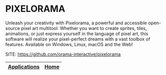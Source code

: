 # PIXELORAMA

 Unleash your creativity with Pixelorama, a powerful and accessible open-source pixel art multitool. Whether you want to create sprites, tiles, animations, or just express yourself in the language of pixel art, this software will realize your pixel-perfect dreams with a vast toolbox of features. Available on Windows, Linux, macOS and the Web!

 SITE: https://github.com/orama-interactive/pixelorama

 | [Applications](https://portable-linux-apps.github.io/apps.html) | [Home](https://portable-linux-apps.github.io)
 | --- | --- |

